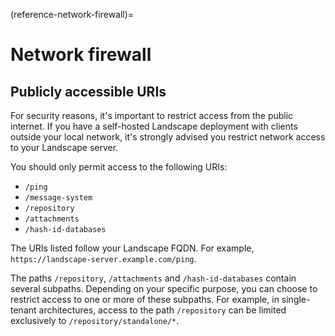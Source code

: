 (reference-network-firewall)=
# Network firewall

## Publicly accessible URIs

For security reasons, it's important to restrict access from the public internet. If you have a self-hosted Landscape deployment with clients outside your local network, it's strongly advised you restrict network access to your Landscape server.

You should only permit access to the following URIs:

- `/ping`
- `/message-system`
- `/repository`
- `/attachments`
- `/hash-id-databases`

The URIs listed follow your Landscape FQDN. For example, `https://landscape-server.example.com/ping`.

The paths `/repository`, `/attachments` and `/hash-id-databases` contain several subpaths. Depending on your specific purpose, you can choose to restrict access to one or more of these subpaths. For example, in single-tenant architectures, access to the path `/repository` can be limited exclusively to `/repository/standalone/*`.

